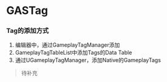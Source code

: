 # GASTag


### Tag的添加方式

1. 编辑器中，通过GameplayTagManager添加
2. GameplayTagTableList中添加Tags的Data Table
3. 通过UGameplayTagManager，添加Native的GameplayTags


> 待补充


